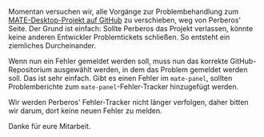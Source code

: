 <!--
.. link:
.. description:
.. tags: 
.. date: 2012-01-18 21:22:52
.. title: Fehler Melden
.. slug: 2012-01-18-reporting-bugs
.. author: Steve Zesch
-->

Momentan versuchen wir, alle Vorgänge zur Problembehandlung zum [MATE-Desktop-Projekt auf GitHub](https://github.com/mate-desktop) zu verschieben,
weg von Perberos' Seite. Der Grund ist einfach: Sollte Perberos das Projekt verlassen, könnte keine
anderen Entwickler Problemtickets schließen. So entsteht ein ziemliches Durcheinander.

Wenn nun ein Fehler gemeldet werden soll, muss nun das korrekte GitHub-Repositorium ausgewählt werden,
in dem das Problem gemeldet werden soll. Das ist sehr einfach. Gibt es einen Fehler im `mate-panel`, sollten Problemberichte zum `mate-panel`-Fehler-Tracker hinzugefügt werden.

Wir werden Perberos' Fehler-Tracker nicht länger verfolgen, daher bitten wir darum,
dort keine neuen Fehler zu melden.

Danke für eure Mitarbeit.

